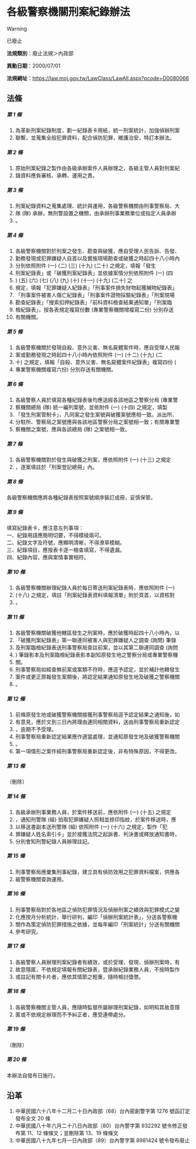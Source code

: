 # 各級警察機關刑案紀錄辦法


> [!WARNING]
> 已廢止


**法規類別**：廢止法規＞內政部

**異動日期**：2000/07/01  

**法規網址**：https://law.moj.gov.tw/LawClass/LawAll.aspx?pcode=D0080066



## 法條
##### 第 1 條
1. 為革新刑案紀錄制度，劃一紀錄表卡用紙，統一刑案統計，加強偵辦刑案
1. 聯繫，並蒐集全般犯罪資料，配合偵防犯罪，維護治安，特訂本辦法。

##### 第 2 條
1. 原始刑案紀錄之製作由各級承辦案件人員辦理之，各級主管人員對刑案紀
1. 錄資料應負審核、承轉、運用之責。

##### 第 3 條
1. 刑案紀錄資料之蒐集處理、統計與運用，各級警察機關由刑事警察局、大
1. 隊 (隊) 承辦，無刑警設置之機關，由承辦刑事業務單位或指定人員承辦
1. 。

##### 第 4 條
1. 各級警察機關對於刑案之發生、勘查與破獲，應自受理人民告訴、告發、
1. 勤務發現或犯罪嫌疑人自首以及實施現場勘查或破獲之時起四十八小時內
1. 分別依照附件 (一)  (二)  (三)  (十九)  (二十) 之規定，填報「發生
1. 刑案紀錄表」或「破獲刑案紀錄表」並依據案情分別依照附件 (一)  (四
1. )  (五)  (六)  (七)  (八)  (九)  (十)  (十一)  (十九)  (二十) 之
1. 規定，填報「犯罪嫌疑人紀錄表」「刑事案件損失財物起獲贓物紀錄表」
1. 「刑事案件被害人傷亡紀錄表」「刑事案件證物採驗紀錄表」「刑案現場
1. 勘查紀錄表」「搜索扣押紀錄表」「前科資料檢查結果通知單」「刑案臨
1. 檢紀錄表」，按各表規定複寫份數 (專業警察機關增複寫二份) 分別存送
1. 有關機關。

##### 第 5 條
1. 各級警察機關於發現自殺、意外災害、無名屍體案件時，應自受理人民報
1. 案或勤務發現之時起四十八小時內依照附件 (一)  (十二)  (十九)  (二
1. 十) 之規定，填報「自殺、意外災害、無名屍體案件紀錄表」複寫四份 (
1. 專業警察機關複寫六份) 分別存送有關機關。

##### 第 6 條
1. 各級警察人員於填寫各種紀錄表後均應送經各該地區之警察分局 (專業警
1. 察機關總局 (隊) 統一編列案號，並依附件 (一)  (十四) 之規定，填製
1. 「發生刑案管制卡」，凡同案之發生案號與破獲案號應相一致。派出所、
1. 分駐所、警察局之案號應與各該地區警察分局之案號相一致；有關專業警
1. 察機關之案號，應與各該總局 (隊) 之案號相一致。

##### 第 7 條
1. 各級警察機關對於發生與破獲之刑案，應依照附件 (一)  (十三) 之規定
1. ，逐案填註於「刑案登記總冊」內。

##### 第 8 條
各級警察機關應將各種紀錄表按照案號順序裝訂成冊，妥慎保管。

##### 第 9 條
填寫紀錄表卡，應注意左列事項：  
一、紀錄用語應簡明切要，不得模稜兩可。  
二、紀錄文字及符號，應顯明清晰，不得潦草模糊。  
三、紀錄項目，應按表卡逐一檢查填寫，不得遺漏。  
四、紀錄內容，應與案情事實相符。

##### 第 10 條
1. 各級警察機關辦理紀錄人員於每日寄送刑案紀錄表時，應依照附件 (一)
1.  (十八) 之規定，填註「刑案紀錄表資料填報清單」附於頁首，以資核對
1. 。

##### 第 11 條
1. 各級警察機關破獲他轄區發生之刑案時，應於破獲時起四十八小時內，以
1. 「破獲刑案紀錄表」第一聯連同被害人與犯罪嫌疑人之調查 (詢問) 筆錄
1. 及刑案臨檢紀錄表送刑事警察局查註前案，並以其第二聯連同調查 (詢問
1. ) 筆錄影本及刑案臨檢紀錄表影本副知原發生地之警察分局或專業警察機
1. 關。
1. 刑事警察局如經查無前案或案類不符時，應逕予認定，並於補計他轄發生
1. 案件或更正原報發生案類後，將認定結果通知原發生地及破獲之警察機關
1. 。

##### 第 12 條
1. 前條原發生地或破獲警察機關接獲刑事警察局逕予認定結果之通知後，如
1. 有意見，應於文到三日內將理由連同相關資料，送由刑事警察局重新認定
1. ，逾期不予受理。
1. 刑事警察局重新認定結果應作適當處理，並通知原發生地及破獲警察機關
1. 。
1. 第一項情形之案件經刑事警察局重新認定後，非有特殊原因，不得更改。

##### 第 13 條
（刪除）

##### 第 14 條
1. 各級承辦刑事業務人員，於案件移送前，應依附件 (一)  (十五) 之規定
1. ，通知刑警隊 (組) 拍取犯罪嫌疑人照相並捺印指紋，於案件移送時，應
1. 以移送書副本送刑警隊 (組) 依照附件 (一)  (十六) 之規定，製作「犯
1. 罪嫌疑人姓名索引卡」並於接獲法院之起訴書、判決書或釋放通知書時，
1. 分別會知刑警紀錄人員辦理註記。

##### 第 15 條
1. 刑事警察局應彙集刑事紀錄，建立具有偵防效用之犯罪資料檔案，供應各
1. 級警察機關查詢運用。

##### 第 16 條
1. 刑事警察局對於各地區之偵防犯罪情況及偵辦刑案之績效與犯罪模式之變
1. 化應按月分析統計，舉行研判，編印「偵辦刑案統計表」，分送各警察機
1. 關作為策定偵防犯罪措施之依據，並每年編印「刑案統計」分送有關機關
1. 參考研究。

##### 第 17 條
1. 各級警察人員辦理刑案紀錄者有績效，或於受理、發現、偵辦刑案時，有
1. 故意隱匿，不依規定填報有關紀錄表，暨承辦紀錄業務人員，不按時製作
1. 或註記有關卡片者，應依其情節之輕重，隨時檢討獎懲。

##### 第 18 條
1. 各級警察機關主管人員，應隨時監督所屬辦理刑案紀錄，如明知其故意隱
1. 匿或不依規定辦理而不予糾正者，應受連帶處分。

##### 第 19 條
（刪除）

##### 第 20 條
本辦法自發布日施行。

## 沿革
1. 中華民國六十八年十二月二十日內政部（68）台內密創警字第 1276 號函訂定發布全文 20 條
1. 中華民國八十年六月二十八日內政部（80）台內警字第 932292 號令修正發布第 11、12 條條文；並刪除第 13、19 條條文
1. 中華民國八十九年七月一日內政部（89）台內警字第 8981424  號令發布廢止
